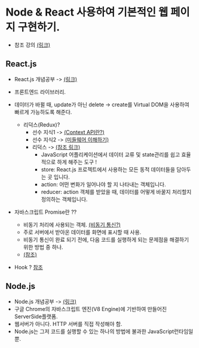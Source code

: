 # Node & React 사용하여 기본적인 웹 페이지 구현하기.

- 참조 강의 [(링크)](https://www.inflearn.com/course/%EB%94%B0%EB%9D%BC%ED%95%98%EB%A9%B0-%EB%B0%B0%EC%9A%B0%EB%8A%94-%EB%85%B8%EB%93%9C-%EB%A6%AC%EC%95%A1%ED%8A%B8-%EA%B8%B0%EB%B3%B8/dashboard)

## React.js
- React.js 개념공부 -> [(링크)](https://velopert.com/3612)
- 프론트엔드 라이브러리.
- 데이터가 바뀔 때, update가 아닌 delete -> create를 Virtual DOM을 사용하여 빠르게 가능하도록 해준다.
    - 리덕스(Redux)?
      - 선수 지식1 -> [(Context API란?)](https://velopert.com/3606)
      - 선수 지식2 -> [(미들웨어 이해하기)](https://velopert.com/3401)
      - 리덕스 -> [(참조 링크)](https://velopert.com/3528)
        - JavaScript 어플리케이션에서 데이터 교류 및 state관리를 쉽고 효율적으로 하게 해주는 도구 !
        - store: React.js 프로젝트에서 사용하는 모든 동적 데이터들을 담아두는 곳 입니다.
        - action: 어떤 변화가 일어나야 할 지 나타내는 객체입니다.
        - reducer: action 객체를 받았을 때, 데이터를 어떻게 바꿀지 처리할지 정의하는 객체입니다.
- 자바스크립트 Promise란 ??
    - 비동기 처리에 사용되는 객체. [(비동기 통신?)](https://joshua1988.github.io/web-development/javascript/javascript-asynchronous-operation/)
    - 주로 서버에서 받아온 데이터를 화면에 표시할 때 사용.
    - 비동기 통신이 완료 되기 전에, 다음 코드를 실행하게 되는 문제점을 해결하기 위한 방법 중 하나.
    - [(참조)](https://joshua1988.github.io/web-development/javascript/promise-for-beginners/)
    
- Hook ? [참조](https://ko.reactjs.org/docs/hooks-intro.html)
## Node.js
- Node.js 개념공부 -> [(링크)](https://velopert.com/133)
- 구글 Chrome의 자바스크립트 엔진(V8 Engine)에 기반하여 만들어진 ServerSide플랫폼.
- 웹서버가 아니다. HTTP 서버를 직접 작성해야 함.
- Node.js는 그저 코드를 실행할 수 있는 하나의 방법에 불과한 JavaScript런타임일 뿐.
